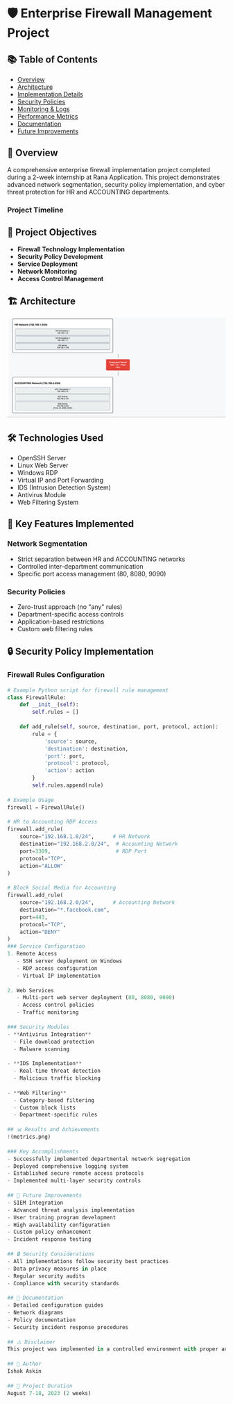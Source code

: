 # 🛡️ Enterprise Firewall Management Project

## 📚 Table of Contents
- [Overview](#overview)
- [Architecture](#network-architecture)
- [Implementation Details](#implementation-details)
- [Security Policies](#security-policies)
- [Monitoring & Logs](#monitoring--logs)
- [Performance Metrics](#performance-metrics)
- [Documentation](#documentation)
- [Future Improvements](#future-improvements)

## 🌟 Overview
A comprehensive enterprise firewall implementation project completed during a 2-week internship at Rana Application. This project demonstrates advanced network segmentation, security policy implementation, and cyber threat protection for HR and ACCOUNTING departments.

### Project Timeline

## 🎯 Project Objectives
- **Firewall Technology Implementation**
- **Security Policy Development**
- **Service Deployment**
- **Network Monitoring**
- **Access Control Management**

## 🏗️ Architecture
![Architecture](HrNetworks.png)

## 🛠️ Technologies Used
- OpenSSH Server
- Linux Web Server
- Windows RDP
- Virtual IP and Port Forwarding
- IDS (Intrusion Detection System)
- Antivirus Module
- Web Filtering System

## 🔑 Key Features Implemented

### Network Segmentation
- Strict separation between HR and ACCOUNTING networks
- Controlled inter-department communication
- Specific port access management (80, 8080, 9090)

### Security Policies
- Zero-trust approach (no "any" rules)
- Department-specific access controls
- Application-based restrictions
- Custom web filtering rules
## 🔒 Security Policy Implementation

### Firewall Rules Configuration

```python
# Example Python script for firewall rule management
class FirewallRule:
    def __init__(self):
        self.rules = []

    def add_rule(self, source, destination, port, protocol, action):
        rule = {
            'source': source,
            'destination': destination,
            'port': port,
            'protocol': protocol,
            'action': action
        }
        self.rules.append(rule)

# Example Usage
firewall = FirewallRule()

# HR to Accounting RDP Access
firewall.add_rule(
    source="192.168.1.0/24",      # HR Network
    destination="192.168.2.0/24",  # Accounting Network
    port=3389,                     # RDP Port
    protocol="TCP",
    action="ALLOW"
)

# Block Social Media for Accounting
firewall.add_rule(
    source="192.168.2.0/24",      # Accounting Network
    destination="*.facebook.com",  
    port=443,
    protocol="TCP",
    action="DENY"
)
### Service Configuration
1. Remote Access
   - SSH server deployment on Windows
   - RDP access configuration
   - Virtual IP implementation

2. Web Services
   - Multi-port web server deployment (80, 8080, 9090)
   - Access control policies
   - Traffic monitoring

### Security Modules
- **Antivirus Integration**
  - File download protection
  - Malware scanning

- **IDS Implementation**
  - Real-time threat detection
  - Malicious traffic blocking

- **Web Filtering**
  - Category-based filtering
  - Custom block lists
  - Department-specific rules

## 📊 Results and Achievements
!(metrics.png)

### Key Accomplishments
- Successfully implemented departmental network segregation
- Deployed comprehensive logging system
- Established secure remote access protocols
- Implemented multi-layer security controls

## 🔄 Future Improvements
- SIEM Integration
- Advanced threat analysis implementation
- User training program development
- High availability configuration
- Custom policy enhancement
- Incident response testing

## 🔒 Security Considerations
- All implementations follow security best practices
- Data privacy measures in place
- Regular security audits
- Compliance with security standards

## 📝 Documentation
- Detailed configuration guides
- Network diagrams
- Policy documentation
- Security incident response procedures

## ⚠️ Disclaimer
This project was implemented in a controlled environment with proper authorization and supervision. All sensitive information has been removed from this documentation.

## 👤 Author
Ishak Askin

## 📅 Project Duration
August 7-18, 2023 (2 weeks)
